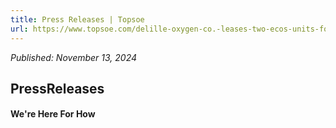 ```yaml
---
title: Press Releases | Topsoe
url: https://www.topsoe.com/delille-oxygen-co.-leases-two-ecos-units-for-cost-competitive-onsite-co-production#main-content
---
```


*Published: November 13, 2024*

## PressReleases

#### We're Here For How